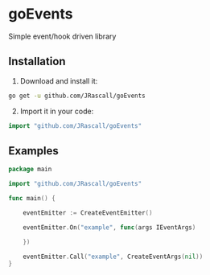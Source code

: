 # goEvents
Simple event/hook driven library 

## Installation

1. Download and install it:

```sh
go get -u github.com/JRascall/goEvents
```

2. Import it in your code:

```go
import "github.com/JRascall/goEvents"
```

## Examples

```go
package main

import "github.com/JRascall/goEvents"

func main() {

    eventEmitter := CreateEventEmitter()

    eventEmitter.On("example", func(args IEventArgs) 

    })

    eventEmitter.Call("example", CreateEventArgs(nil))
}
```
